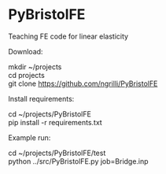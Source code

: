 # PyBristolFE
Teaching FE code for linear elasticity

Download:

mkdir ~/projects <br />
cd projects <br />
git clone https://github.com/ngrilli/PyBristolFE <br />

Install requirements:

cd ~/projects/PyBristolFE <br />
pip install -r requirements.txt <br />

Example run:

cd ~/projects/PyBristolFE/test <br />
python ../src/PyBristolFE.py job=Bridge.inp <br />
